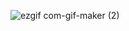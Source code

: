 
![ezgif com-gif-maker (2)](https://user-images.githubusercontent.com/29371886/123751118-2ed2c580-d8d9-11eb-885f-822a40ea32e8.gif)

